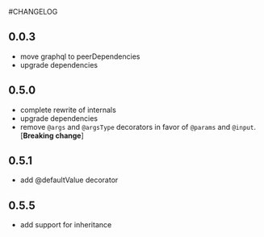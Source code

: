 #CHANGELOG

## 0.0.3
- move graphql to peerDependencies
- upgrade dependencies

## 0.5.0
- complete rewrite of internals
- upgrade dependencies
- remove `@args` and  `@argsType` decorators in favor of `@params` and `@input`. [**Breaking change**]

## 0.5.1
- add @defaultValue decorator
 
 
## 0.5.5
- add support for inheritance

